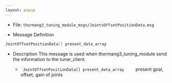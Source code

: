 ```yaml
---
layout: popup
---
```


- File: `thormang3_tuning_module_msgs/JointsOffsetPositionData.msg`

- Message Definition

 ```c
 JointOffsetPositionData[] present_data_array
 ```

- Description
This message is used when thormang3_tuning_module send the information to the tuner_client.  

    * ` JointOffsetPositionData[] present_data_array`
&emsp;&emsp; present goal, offset, gain of joints

